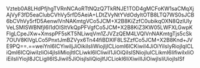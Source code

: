 Vzteb0A8LHdPfjhgTVRnNCAoRTtNQzQ7TkRNJE1TOD4gMCFoKW1saCMqXjAjVyF3fD5eaClubCVhVy5rfD5AeiA+LDtZVyNtYVdOdyltOTB8LTQ7WS0sJCB6bCVhVy5rfD5AenwlVnNAKmtgVCo5JCM+X2B8KiZzfC0ubikqOXN8QzlUIyVeLSMlSWBNfjl6I1dOISltVkQpPFVgfCo5JCM+X2B8KiZ3KW05LWFXLGwpKFlgLCpeJXw+XmspPF5sKT5NLiwqVm1ZJVZzQEM4LVQlVnNAKmtgTjs5cSk7OUV8KlVgLCo5PnxtJmBZVyx6Tn44fiBDXlF8LSZzfCo5JCM+X2B8Knd+JVE9PQ==.==weiYnI6ICYiwiIjJiOikiIsIiWiojIjICLiomI6ICKiwiI4JiOiYiIsIyRiojIqICLiQmI6ICQiwiIzIiOi4jIsIiMiojItICLiwkI6ICIiwiI1JiOiQiIsISNiojIuICLikmI6IifiwiIxIiOiEiIsIiYiojI8JCLiglI6ISJiwiI5JiOisjIsIiQiojIfJCLiokI6IiXiwiIIJiOiwjIsIiUiojIsISf
